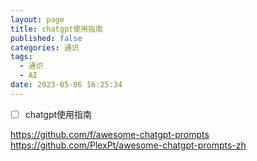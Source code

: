 ```yaml
---
layout: page
title: chatgpt使用指南
published: false
categories: 通识
tags: 
  - 通识
  - AI
date: 2023-05-06 16:25:34
---
```


- [ ] chatgpt使用指南

https://github.com/f/awesome-chatgpt-prompts
https://github.com/PlexPt/awesome-chatgpt-prompts-zh